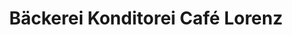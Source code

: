 ---
title: "Bäckerei Konditorei Café Lorenz"
url: /schoellnach/baeckerei-konditorei-cafe-lorenz/
shop: Bäckerei
---